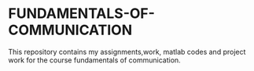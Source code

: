 # FUNDAMENTALS-OF-COMMUNICATION
This repository contains my assignments,work, matlab codes and project work for the course fundamentals of communication.
